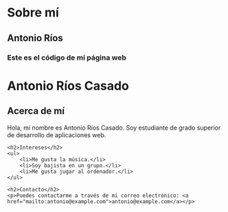 # Sobre mí
## Antonio Ríos
### Este es el código de mi página web

<!DOCTYPE html>
<html lang="es">
<head>
    <meta charset="UTF-8">
    <meta name="viewport" content="width=device-width, initial-scale=1.0">
    <title>Sobre mí - Antonio Ríos Casado</title>
</head>
<body>
    <h1>Antonio Ríos Casado</h1>
    <h2>Acerca de mí</h2>
    <p>Hola, mi nombre es Antonio Ríos Casado. Soy estudiante de grado superior de desarrollo de aplicaciones web.</p>
    
    <h2>Intereses</h2>
    <ul>
        <li>Me gusta la música.</li>
        <li>Soy bajista en un grupo.</li>
        <li>Me gusta jugar al ordenador.</li>
    </ul>

    <h2>Contacto</h2>
    <p>Puedes contactarme a través de mi correo electrónico: <a href="mailto:antonio@example.com">antonio@example.com</a></p>
</body>
</html>